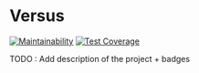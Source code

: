 # Versus

[![Maintainability](https://api.codeclimate.com/v1/badges/b5faf1701dd0bafea7c2/maintainability)](https://codeclimate.com/github/cs306-versus/versus-app/maintainability)
[![Test Coverage](https://api.codeclimate.com/v1/badges/b5faf1701dd0bafea7c2/test_coverage)](https://codeclimate.com/github/cs306-versus/versus-app/test_coverage)

TODO : Add description of the project + badges
